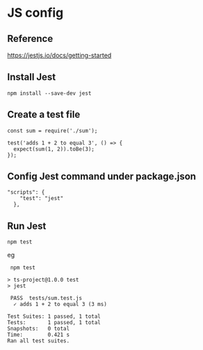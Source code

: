 # JS config

## Reference

https://jestjs.io/docs/getting-started

## Install Jest

```
npm install --save-dev jest
```

## Create a test file

```
const sum = require('./sum');

test('adds 1 + 2 to equal 3', () => {
  expect(sum(1, 2)).toBe(3);
});

```

## Config Jest command under package.json

```
"scripts": {
    "test": "jest"
  },
```

## Run Jest

```
npm test
```

eg

```
 npm test

> ts-project@1.0.0 test
> jest

 PASS  tests/sum.test.js
  ✓ adds 1 + 2 to equal 3 (3 ms)

Test Suites: 1 passed, 1 total
Tests:       1 passed, 1 total
Snapshots:   0 total
Time:        0.421 s
Ran all test suites.
```
